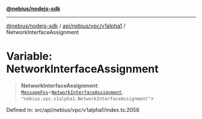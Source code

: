 [**@nebius/nodejs-sdk**](../../../../../README.md)

---

[@nebius/nodejs-sdk](../../../../../README.md) / [api/nebius/vpc/v1alpha1](../README.md) / NetworkInterfaceAssignment

# Variable: NetworkInterfaceAssignment

> **NetworkInterfaceAssignment**: [`MessageFns`](../../../../../runtime/protos/core/interfaces/MessageFns.md)\<[`NetworkInterfaceAssignment`](../interfaces/NetworkInterfaceAssignment.md), `"nebius.vpc.v1alpha1.NetworkInterfaceAssignment"`\>

Defined in: src/api/nebius/vpc/v1alpha1/index.ts:2058
